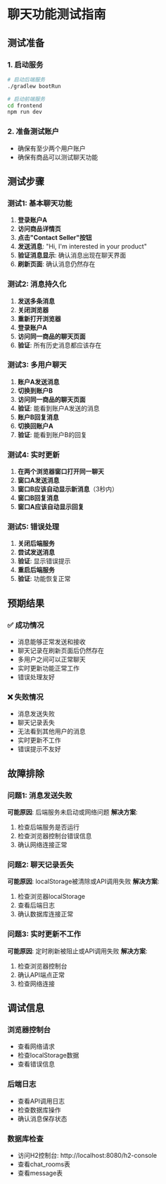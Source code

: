 # 聊天功能测试指南

## 测试准备

### 1. 启动服务
```bash
# 启动后端服务
./gradlew bootRun

# 启动前端服务
cd frontend
npm run dev
```

### 2. 准备测试账户
- 确保有至少两个用户账户
- 确保有商品可以测试聊天功能

## 测试步骤

### 测试1: 基本聊天功能
1. **登录账户A**
2. **访问商品详情页**
3. **点击"Contact Seller"按钮**
4. **发送消息**: "Hi, I'm interested in your product"
5. **验证消息显示**: 确认消息出现在聊天界面
6. **刷新页面**: 确认消息仍然存在

### 测试2: 消息持久化
1. **发送多条消息**
2. **关闭浏览器**
3. **重新打开浏览器**
4. **登录账户A**
5. **访问同一商品的聊天页面**
6. **验证**: 所有历史消息都应该存在

### 测试3: 多用户聊天
1. **账户A发送消息**
2. **切换到账户B**
3. **访问同一商品的聊天页面**
4. **验证**: 能看到账户A发送的消息
5. **账户B回复消息**
6. **切换回账户A**
7. **验证**: 能看到账户B的回复

### 测试4: 实时更新
1. **在两个浏览器窗口打开同一聊天**
2. **窗口A发送消息**
3. **窗口B应该自动显示新消息**（3秒内）
4. **窗口B回复消息**
5. **窗口A应该自动显示回复**

### 测试5: 错误处理
1. **关闭后端服务**
2. **尝试发送消息**
3. **验证**: 显示错误提示
4. **重启后端服务**
5. **验证**: 功能恢复正常

## 预期结果

### ✅ 成功情况
- 消息能够正常发送和接收
- 聊天记录在刷新页面后仍然存在
- 多用户之间可以正常聊天
- 实时更新功能正常工作
- 错误处理友好

### ❌ 失败情况
- 消息发送失败
- 聊天记录丢失
- 无法看到其他用户的消息
- 实时更新不工作
- 错误提示不友好

## 故障排除

### 问题1: 消息发送失败
**可能原因**: 后端服务未启动或网络问题
**解决方案**: 
1. 检查后端服务是否运行
2. 检查浏览器控制台错误信息
3. 确认网络连接正常

### 问题2: 聊天记录丢失
**可能原因**: localStorage被清除或API调用失败
**解决方案**:
1. 检查浏览器localStorage
2. 查看后端日志
3. 确认数据库连接正常

### 问题3: 实时更新不工作
**可能原因**: 定时刷新被阻止或API调用失败
**解决方案**:
1. 检查浏览器控制台
2. 确认API端点正常
3. 检查网络连接

## 调试信息

### 浏览器控制台
- 查看网络请求
- 检查localStorage数据
- 查看错误信息

### 后端日志
- 查看API调用日志
- 检查数据库操作
- 确认消息保存状态

### 数据库检查
- 访问H2控制台: http://localhost:8080/h2-console
- 查看chat_rooms表
- 查看message表 